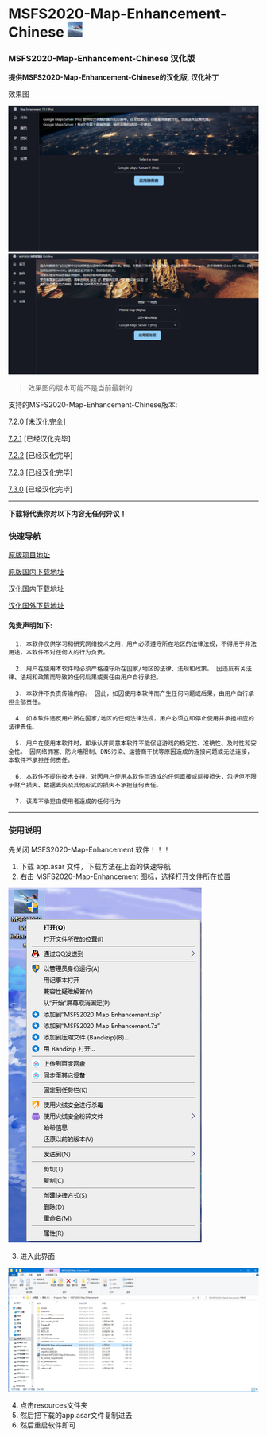 # MSFS2020-Map-Enhancement-Chinese <img src="https://github.com/znc15/msfs2020-map-enhancement-Chinese/blob/13d547ed3c1cf6105daaf30804841459c6399d84/png/icon.png?raw=true" width="30" height="30">
### MSFS2020-Map-Enhancement-Chinese 汉化版

**提供MSFS2020-Map-Enhancement-Chinese的汉化版, 汉化补丁**

效果图

![photo](https://github.com/znc15/msfs2020-map-enhancement-Chinese/blob/3b13a5ec501b449d178c1ff4712107c8816cb978/png/final.png?raw=true) 
![photo](https://github.com/znc15/msfs2020-map-enhancement-Chinese/blob/3b13a5ec501b449d178c1ff4712107c8816cb978/png/final2.png?raw=true) 
> 效果图的版本可能不是当前最新的

支持的MSFS2020-Map-Enhancement-Chinese版本: 

[7.2.0](https://github.com/derekhe/msfs2020-map-enhancement/releases/tag/v7.2.0) [未汉化完全] 

[7.2.1](https://github.com/derekhe/msfs2020-map-enhancement/releases/tag/v7.2.1) [已经汉化完毕] 

[7.2.2](https://github.com/derekhe/msfs2020-map-enhancement/releases/tag/v7.2.2) [已经汉化完毕] 

[7.2.3](https://github.com/derekhe/msfs2020-map-enhancement/releases/tag/v7.2.3) [已经汉化完毕] 

[7.3.0](https://github.com/derekhe/msfs2020-map-enhancement/releases/tag/v7.3.0) [已经汉化完毕] 

***

  **下载将代表你对以下内容无任何异议！**

### 快速导航
[原版项目地址](https://github.com/derekhe/msfs2020-map-enhancement/) 

[原版国内下载地址](https://gh.ddlc.top/https://github.com/derekhe/msfs2020-map-enhancement/releases/download/v7.3.0/MSFS2020-Map-Enhancement-Setup-7.3.0.exe) 

[汉化国内下载地址](https://gh.con.sh/https://github.com/znc15/msfs2020-map-enhancement-Chinese/releases/download/7.3.0/app.asar) 

[汉化国外下载地址](https://github.com/znc15/msfs2020-map-enhancement-Chinese/releases)

#### 免责声明如下:

      1. 本软件仅供学习和研究网络技术之用，用户必须遵守所在地区的法律法规，不得用于非法用途，本软件不对任何人的行为负责。 

      2. 用户在使用本软件时必须严格遵守所在国家/地区的法律、法规和政策。 因违反有关法律、法规和政策而导致的任何后果或责任由用户自行承担。

      3. 本软件不负责传输内容。 因此，如因使用本软件而产生任何问题或后果，由用户自行承担全部责任。

      4. 如本软件违反用户所在国家/地区的任何法律法规，用户必须立即停止使用并承担相应的法律责任。

      5. 用户在使用本软件时，即承认并同意本软件不能保证游戏的稳定性、准确性、及时性和安全性。 因网络拥塞、防火墙限制、DNS污染、运营商干扰等原因造成的连接问题或无法连接，本软件不承担任何责任。

      6. 本软件不提供技术支持，对因用户使用本软件而造成的任何直接或间接损失，包括但不限于财产损失、数据丢失及其他形式的损失不承担任何责任。
      
      7. 该库不承担由使用者造成的任何行为

***

### 使用说明
先关闭 MSFS2020-Map-Enhancement 软件！！！
1. 下载 app.asar 文件，下载方法在上面的快速导航
2. 右击 MSFS2020-Map-Enhancement 图标，选择打开文件所在位置 

![photo](https://github.com/znc15/msfs2020-map-enhancement-Chinese/blob/b6afccd5c329865d76bbb72e9822234296bd6ef6/png/%E6%95%99%E7%A8%8B/1.png?raw=true) 

3. 进入此界面 

![photo](https://github.com/znc15/msfs2020-map-enhancement-Chinese/blob/b6afccd5c329865d76bbb72e9822234296bd6ef6/png/%E6%95%99%E7%A8%8B/2.png?raw=true) 

4. 点击resources文件夹
5. 然后把下载的app.asar文件复制进去
6. 然后重启软件即可
